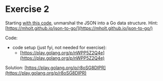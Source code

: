 # Exercise 2

Starting [with this code](https://play.golang.org/p/b_UuCcZag9), unmarshal the JSON into a Go data structure. Hint: [https://mholt.github.io/json-to-go/](https://mholt.github.io/json-to-go/)

Code:
- code setup (just fyi, not needed for exercise):
  - [https://play.golang.org/p/nWPP5Z2Q4e](https://play.golang.org/p/nWPP5Z2Q4e)

Solution: [https://play.golang.org/p/r8oSG8DIPR](https://play.golang.org/p/r8oSG8DIPR)
